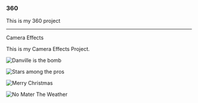 ### 360

This is my 360 project

<script src="//360.vizor.io/scripts/embed.js" data-vizorurl="https://360.vizor.io/embed/v/96" ></script>

***

Camera Effects

This is my Camera Effects Project.

![Danville is the bomb](Robert_rose_Danville_is_the_bomb.PNG?raw=true "Optional Title")

![Stars among the pros](?raw=true "Optional Title")

![Merry Christmas](?raw=true "Optional Title")

![No Mater The Weather](?raw=true "Optional Title")
